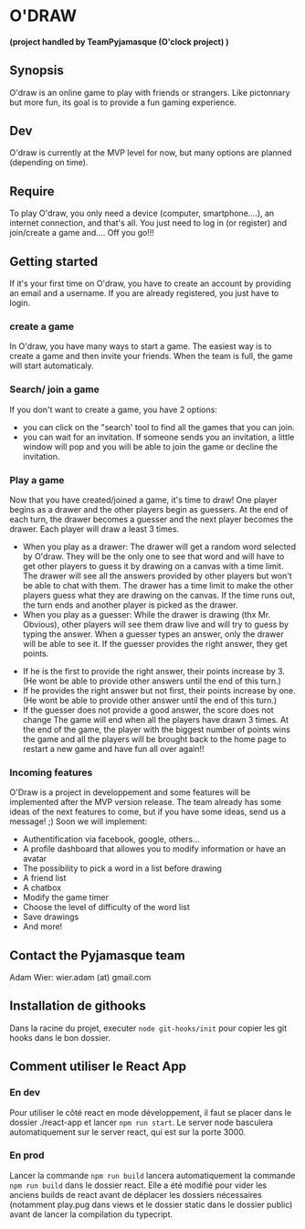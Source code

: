 ﻿# O'DRAW
#### (project handled by TeamPyjamasque (O'clock project) )
## Synopsis
O'draw is an online game to play with friends or strangers. Like pictonnary but more fun, its goal is to provide a fun gaming experience.
## Dev
O'draw is currently at the MVP level for now, but many options are planned (depending on time).
## Require
To play O'draw, you only need a device (computer, smartphone....), an internet connection, and that's all.
You just need to log in (or register) and join/create a game and....
Off you go!!!
## Getting started
If it's your first time on O'draw, you have to create an account by providing an email and a username.
If you are already registered, you just have to login.
### create a game
In O'draw, you have many ways to start a game.
The easiest way is to create a game and then invite your friends. When the team is full, the game will start automaticaly.
### Search/ join a game
If you don't want to create a game, you have 2 options:
+ you can click on the "search' tool to find all the games that you can join.
+ you can wait for an invitation. If someone sends you an invitation, a little window will pop and you will be able to join the game or decline the invitation.
### Play a game
Now that you have created/joined a game, it's time to draw!
One player begins as a drawer and the other players begin as guessers. At the end of each turn, the drawer becomes a guesser and the next player becomes the drawer.
Each player will draw a least 3 times.
* When you play as a drawer:
The drawer will get a random word selected by O'draw. They will be the only one to see that word and will have to get other players to guess it by drawing on a canvas with a time limit.
The drawer will see all the answers provided by other players but won't be able to chat with them.
The drawer has a time limit to make the other players guess what they are drawing on the canvas.
If the time runs out, the turn ends and another player is picked as the drawer.
* When you play as a guesser:
While the drawer is drawing (thx Mr. Obvious), other players will see them draw live and will try to guess by typing the answer.
When a guesser types an answer, only the drawer will be able to see it.
If the guesser provides the right answer, they get points.
+ If he is the first to provide the right answer, their points increase by 3. (He wont be able to provide other answers until the end of this turn.)
+ If he provides the right answer but not first, their points increase by one. (He wont be able to provide other answer until the end of this turn.)
+ If the guesser does not provide a good answer, the score does not change
The game will end when all the players have drawn 3 times.
At the end of the game, the player with the biggest number of points wins the game and all the players will be brought back to the home page to restart a new game and have fun all over again!!
### Incoming features
O'Draw is a project in developpement and some features will be implemented after the MVP version release.
The team already has some ideas of the next features to come, but if you have some ideas, send us a message! ;)
Soon we will implement:
+ Authentification via facebook, google, others...
+ A profile dashboard that allowes you to modify information or have an avatar
+ The possibility to pick a word in a list before drawing
+ A friend list
+ A chatbox
+ Modify the game timer
+ Choose the level of difficulty of the word list
+ Save drawings
+ And more!

## Contact the Pyjamasque team
Adam Wier: wier.adam (at) gmail.com

## Installation de githooks
Dans la racine du projet, executer `node git-hooks/init` pour copier les git hooks dans le bon dossier.

## Comment utiliser le React App
### En dev
Pour utiliser le côté react en mode développement, il faut se placer dans le dossier ./react-app et lancer `npm run start`. Le server node basculera automatiquement sur le server react, qui est sur la porte 3000.

### En prod
Lancer la commande `npm run build` lancera automatiquement la commande `npm run build` dans le dossier react. Elle a été modifié pour vider les anciens builds de react avant de déplacer les dossiers nécessaires (notamment play.pug dans views et le dossier static dans le dossier public) avant de lancer la compilation du typecript.

